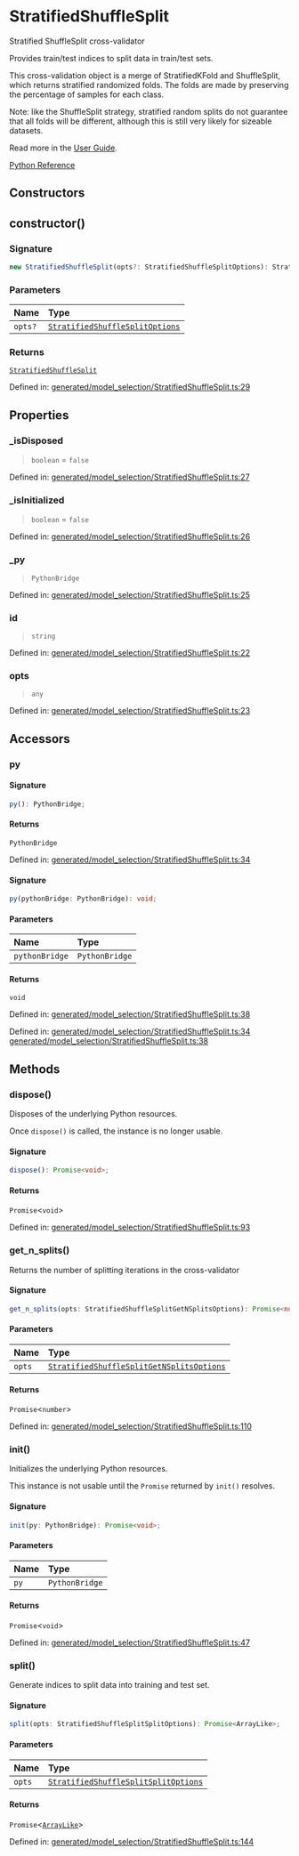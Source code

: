 # StratifiedShuffleSplit

Stratified ShuffleSplit cross-validator

Provides train/test indices to split data in train/test sets.

This cross-validation object is a merge of StratifiedKFold and ShuffleSplit, which returns stratified randomized folds. The folds are made by preserving the percentage of samples for each class.

Note: like the ShuffleSplit strategy, stratified random splits do not guarantee that all folds will be different, although this is still very likely for sizeable datasets.

Read more in the [User Guide](../cross_validation.html#stratified-shuffle-split).

[Python Reference](https://scikit-learn.org/stable/modules/generated/sklearn.model_selection.StratifiedShuffleSplit.html)

## Constructors

## constructor()

### Signature

```ts
new StratifiedShuffleSplit(opts?: StratifiedShuffleSplitOptions): StratifiedShuffleSplit;
```

### Parameters

| Name | Type |
| :------ | :------ |
| `opts?` | [`StratifiedShuffleSplitOptions`](../interfaces/StratifiedShuffleSplitOptions.md) |

### Returns

[`StratifiedShuffleSplit`](StratifiedShuffleSplit.md)

Defined in:  [generated/model\_selection/StratifiedShuffleSplit.ts:29](https://github.com/transitive-bullshit/scikit-learn-ts/blob/92ab806/packages/sklearn/src/generated/model_selection/StratifiedShuffleSplit.ts#L29)

## Properties

### \_isDisposed

> `boolean`  = `false`

Defined in:  [generated/model\_selection/StratifiedShuffleSplit.ts:27](https://github.com/transitive-bullshit/scikit-learn-ts/blob/92ab806/packages/sklearn/src/generated/model_selection/StratifiedShuffleSplit.ts#L27)

### \_isInitialized

> `boolean`  = `false`

Defined in:  [generated/model\_selection/StratifiedShuffleSplit.ts:26](https://github.com/transitive-bullshit/scikit-learn-ts/blob/92ab806/packages/sklearn/src/generated/model_selection/StratifiedShuffleSplit.ts#L26)

### \_py

> `PythonBridge`

Defined in:  [generated/model\_selection/StratifiedShuffleSplit.ts:25](https://github.com/transitive-bullshit/scikit-learn-ts/blob/92ab806/packages/sklearn/src/generated/model_selection/StratifiedShuffleSplit.ts#L25)

### id

> `string`

Defined in:  [generated/model\_selection/StratifiedShuffleSplit.ts:22](https://github.com/transitive-bullshit/scikit-learn-ts/blob/92ab806/packages/sklearn/src/generated/model_selection/StratifiedShuffleSplit.ts#L22)

### opts

> `any`

Defined in:  [generated/model\_selection/StratifiedShuffleSplit.ts:23](https://github.com/transitive-bullshit/scikit-learn-ts/blob/92ab806/packages/sklearn/src/generated/model_selection/StratifiedShuffleSplit.ts#L23)

## Accessors

### py

#### Signature

```ts
py(): PythonBridge;
```

#### Returns

`PythonBridge`

Defined in:  [generated/model\_selection/StratifiedShuffleSplit.ts:34](https://github.com/transitive-bullshit/scikit-learn-ts/blob/92ab806/packages/sklearn/src/generated/model_selection/StratifiedShuffleSplit.ts#L34)

#### Signature

```ts
py(pythonBridge: PythonBridge): void;
```

#### Parameters

| Name | Type |
| :------ | :------ |
| `pythonBridge` | `PythonBridge` |

#### Returns

`void`

Defined in:  [generated/model\_selection/StratifiedShuffleSplit.ts:38](https://github.com/transitive-bullshit/scikit-learn-ts/blob/92ab806/packages/sklearn/src/generated/model_selection/StratifiedShuffleSplit.ts#L38)

Defined in:  [generated/model\_selection/StratifiedShuffleSplit.ts:34](https://github.com/transitive-bullshit/scikit-learn-ts/blob/92ab806/packages/sklearn/src/generated/model_selection/StratifiedShuffleSplit.ts#L34) [generated/model\_selection/StratifiedShuffleSplit.ts:38](https://github.com/transitive-bullshit/scikit-learn-ts/blob/92ab806/packages/sklearn/src/generated/model_selection/StratifiedShuffleSplit.ts#L38)

## Methods

### dispose()

Disposes of the underlying Python resources.

Once `dispose()` is called, the instance is no longer usable.

#### Signature

```ts
dispose(): Promise<void>;
```

#### Returns

`Promise`\<`void`\>

Defined in:  [generated/model\_selection/StratifiedShuffleSplit.ts:93](https://github.com/transitive-bullshit/scikit-learn-ts/blob/92ab806/packages/sklearn/src/generated/model_selection/StratifiedShuffleSplit.ts#L93)

### get\_n\_splits()

Returns the number of splitting iterations in the cross-validator

#### Signature

```ts
get_n_splits(opts: StratifiedShuffleSplitGetNSplitsOptions): Promise<number>;
```

#### Parameters

| Name | Type |
| :------ | :------ |
| `opts` | [`StratifiedShuffleSplitGetNSplitsOptions`](../interfaces/StratifiedShuffleSplitGetNSplitsOptions.md) |

#### Returns

`Promise`\<`number`\>

Defined in:  [generated/model\_selection/StratifiedShuffleSplit.ts:110](https://github.com/transitive-bullshit/scikit-learn-ts/blob/92ab806/packages/sklearn/src/generated/model_selection/StratifiedShuffleSplit.ts#L110)

### init()

Initializes the underlying Python resources.

This instance is not usable until the `Promise` returned by `init()` resolves.

#### Signature

```ts
init(py: PythonBridge): Promise<void>;
```

#### Parameters

| Name | Type |
| :------ | :------ |
| `py` | `PythonBridge` |

#### Returns

`Promise`\<`void`\>

Defined in:  [generated/model\_selection/StratifiedShuffleSplit.ts:47](https://github.com/transitive-bullshit/scikit-learn-ts/blob/92ab806/packages/sklearn/src/generated/model_selection/StratifiedShuffleSplit.ts#L47)

### split()

Generate indices to split data into training and test set.

#### Signature

```ts
split(opts: StratifiedShuffleSplitSplitOptions): Promise<ArrayLike>;
```

#### Parameters

| Name | Type |
| :------ | :------ |
| `opts` | [`StratifiedShuffleSplitSplitOptions`](../interfaces/StratifiedShuffleSplitSplitOptions.md) |

#### Returns

`Promise`\<[`ArrayLike`](../types/ArrayLike.md)\>

Defined in:  [generated/model\_selection/StratifiedShuffleSplit.ts:144](https://github.com/transitive-bullshit/scikit-learn-ts/blob/92ab806/packages/sklearn/src/generated/model_selection/StratifiedShuffleSplit.ts#L144)
